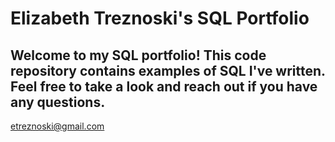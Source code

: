 # Elizabeth Treznoski's SQL Portfolio
## Welcome to my SQL portfolio! This code repository contains examples of SQL I've written. Feel free to take a look and reach out if you have any questions.
etreznoski@gmail.com

